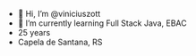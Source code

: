 - 👋 Hi, I’m @viniciuszott
- 🌱 I’m currently learning Full Stack Java, EBAC
- 25 years
- Capela de Santana, RS

<!---
viniciuszott/viniciuszott is a ✨ special ✨ repository because its `README.md` (this file) appears on your GitHub profile.
You can click the Preview link to take a look at your changes.
--->
